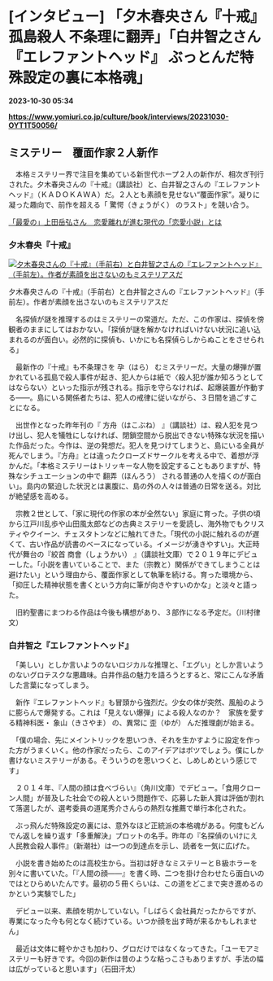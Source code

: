 # [インタビュー] 「夕木春央さん『十戒』 孤島殺人 不条理に翻弄」「白井智之さん『エレファントヘッド』 ぶっとんだ特殊設定の裏に本格魂」

**2023-10-30 05:34**

**https://www.yomiuri.co.jp/culture/book/interviews/20231030-OYT1T50056/**

ミステリー　覆面作家２人新作
--------------

　本格ミステリー界で注目を集めている新世代ホープ２人の新作が、相次ぎ刊行された。夕木春央さんの『十戒』（講談社）と、白井智之さんの『エレファントヘッド』（ＫＡＤＯＫＡＷＡ）だ。２人とも素顔を見せない“覆面作家”。凝りに凝った趣向で、前作を超える「 驚愕（きょうがく） のラスト」を競い合う。

[「最愛の」上田岳弘さん　恋愛離れが進む現代の「恋愛小説」とは](https://www.yomiuri.co.jp/culture/book/interviews/20231023-OYT1T50097/)

### 夕木春央『十戒』

[![夕木春央さんの『十戒』（手前右）と白井智之さんの『エレファントヘッド』（手前左）。作者が素顔を出さないのもミステリアスだ](https://www.yomiuri.co.jp/media/2023/10/20231030-OYT1I50035-1.jpg)](https://www.yomiuri.co.jp/pluralphoto/20231030-OYT1I50035/)

夕木春央さんの『十戒』（手前右）と白井智之さんの『エレファントヘッド』（手前左）。作者が素顔を出さないのもミステリアスだ

　名探偵が謎を推理するのはミステリーの常道だ。ただ、この作家は、探偵を傍観者のままにしてはおかない。「探偵が謎を解かなければいけない状況に追い込まれるのが面白い。必然的に探偵も、いかにも名探偵らしからぬことをさせられる」

　最新作の『十戒』も不条理さを 孕（はら） むミステリーだ。大量の爆弾が置かれている孤島で殺人事件が起き、犯人からは紙で〈殺人犯が誰か知ろうとしてはならない〉といった指示が残される。指示を守らなければ、起爆装置が作動する――。島にいる関係者たちは、犯人の戒律に従いながら、３日間を過ごすことになる。

　出世作となった昨年刊の『 方舟（はこぶね） 』（講談社）は、殺人犯を見つけ出し、犯人を犠牲にしなければ、閉鎖空間から脱出できない特殊な状況を描いた作品だった。今作は、逆の発想だ。犯人を見つけてしまうと、島にいる全員が死んでしまう。『方舟』とは違ったクローズドサークルを考える中で、着想が浮かんだ。「本格ミステリーはトリッキーな人物を設定することもありますが、特殊なシチュエーションの中で 翻弄（ほんろう） される普通の人を描くのが面白い」。島内の緊迫した状況とは裏腹に、島の外の人々は普通の日常を送る。対比が絶望感を高める。

　宗教２世として、「家に現代の作家の本が全然ない」家庭に育った。子供の頃から江戸川乱歩や山田風太郎などの古典ミステリーを愛読し、海外物でもクリスティやクイーン、チェスタトンなどに触れてきた。「現代の小説に触れるのが遅くて、古い作品が読書のベースになっている。イメージが湧きやすい」。大正時代が舞台の『絞首 商會（しょうかい） 』（講談社文庫）で２０１９年にデビューした。「小説を書いていることで、また（宗教と）関係ができてしまうことは避けたい」という理由から、覆面作家として執筆を続ける。育った環境から、「抑圧した精神状態を書くという方向に筆が向きやすいのかな」と淡々と語った。

　旧約聖書にまつわる作品は今後も構想があり、３部作になる予定だ。（川村律文）

### 白井智之『エレファントヘッド』

　「美しい」としか言いようのないロジカルな推理と、「エグい」としか言いようのないグロテスクな悪趣味。白井作品の魅力を語ろうとすると、常にこんな矛盾した言葉になってしまう。

　新作『エレファントヘッド』も冒頭から強烈だ。少女の体が突然、風船のように膨らんで爆発する。これは「見えない爆弾」による殺人なのか？　家族を愛する精神科医・ 象山（きさやま） の、異常に 歪（ゆが） んだ推理劇が始まる。

　「僕の場合、先にメイントリックを思いつき、それを生かすように設定を作った方がうまくいく。他の作家だったら、このアイデアはボツでしょう。僕にしか書けないミステリーがある。そういうのを思いつくと、しめしめという感じです」

　２０１４年、『人間の顔は食べづらい』（角川文庫）でデビュー。「食用クローン人間」が普及した社会での殺人という問題作で、応募した新人賞は評価が割れて落選したが、選考委員の道尾秀介さんらの熱烈な推薦で単行本化された。

　ぶっ飛んだ特殊設定の裏には、意外なほど正統派の本格魂がある。何度もどんでん返しを繰り返す「多重解決」プロットの名手。昨年の『名探偵のいけにえ　人民教会殺人事件』（新潮社）は一つの到達点を示し、読者を一気に広げた。

　小説を書き始めたのは高校生から。当初は好きなミステリーとＢ級ホラーを別々に書いていた。「『人間の顔――』を書く時、二つを掛け合わせたら面白いのではとひらめいたんです。最初の５冊くらいは、この道をどこまで突き進めるのかという実験でした」

　デビュー以来、素顔を明かしていない。「しばらく会社員だったからですが、専業になった今も何となく続けている。いつか顔を出す時が来るかもしれません」

　最近は文体に軽やかさも加わり、グロだけではなくなってきた。「ユーモアミステリーも好きです。今回の新作は昔のような粘っこさもありますが、手法の幅は広がっていると思います」（石田汗太）